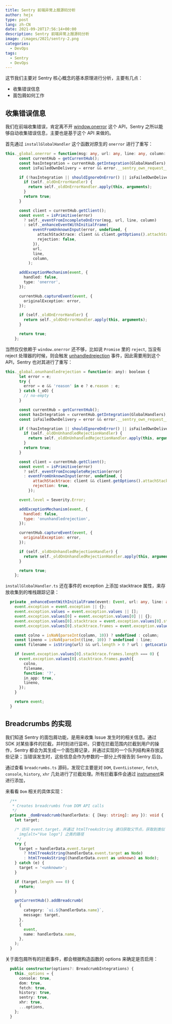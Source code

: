 ```yaml
---
title: Sentry 前端异常上报源码分析
author: hejx
type: post
lang: zh-CN
date: 2021-09-28T17:56:14+00:00
description: Sentry 前端异常上报源码分析
image: /images/2021/sentry-2.png
categories:
  - DevOps
tags:
  - Sentry
  - DevOps
---
```


这节我们主要对 Sentry 核心概念的基本原理进行分析，主要有几点：

- 收集错误信息
- 面包屑如何工作

<!-- more -->

## 收集错误信息

我们在前端收集错误，肯定离不开 [window.onerror](https://developer.mozilla.org/zh-CN/docs/Web/API/GlobalEventHandlers/onerror) 这个 API，Sentry 之所以能够自动收集错误信息，主要也是基于这个 API 来做的。

首先通过 `installGlobalHandler` 这个函数对原生的 `onerror` 进行了重写：

```ts
this._global.onerror = function(msg: any, url: any, line: any, column: any, error: any): boolean {
      const currentHub = getCurrentHub();
      const hasIntegration = currentHub.getIntegration(GlobalHandlers);
      const isFailedOwnDelivery = error && error.__sentry_own_request__ === true;

      if (!hasIntegration || shouldIgnoreOnError() || isFailedOwnDelivery) {
        if (self._oldOnErrorHandler) {
          return self._oldOnErrorHandler.apply(this, arguments);
        }
        return true;
      }

      const client = currentHub.getClient();
      const event = isPrimitive(error)
        ? self._eventFromIncompleteOnError(msg, url, line, column)
        : self._enhanceEventWithInitialFrame(
            eventFromUnknownInput(error, undefined, {
              attachStacktrace: client && client.getOptions().attachStacktrace,
              rejection: false,
            }),
            url,
            line,
            column,
          );

      addExceptionMechanism(event, {
        handled: false,
        type: 'onerror',
      });

      currentHub.captureEvent(event, {
        originalException: error,
      });

      if (self._oldOnErrorHandler) {
        return self._oldOnErrorHandler.apply(this, arguments);
      }

      return true;
    };
```

当然仅仅依赖于 `window.onerror` 还不够，比如说 `Promise` 里的 `reject`, 当没有 reject 处理器的时候，则会触发 [unhandledrejection](https://developer.mozilla.org/zh-CN/docs/Web/Events/unhandledrejection) 事件，因此需要用到这个 API，Sentry 也对其进行了重写：

```js
this._global.onunhandledrejection = function(e: any): boolean {
      let error = e;
      try {
        error = e && 'reason' in e ? e.reason : e;
      } catch (_oO) {
        // no-empty
      }

      const currentHub = getCurrentHub();
      const hasIntegration = currentHub.getIntegration(GlobalHandlers);
      const isFailedOwnDelivery = error && error.__sentry_own_request__ === true;

      if (!hasIntegration || shouldIgnoreOnError() || isFailedOwnDelivery) {
        if (self._oldOnUnhandledRejectionHandler) {
          return self._oldOnUnhandledRejectionHandler.apply(this, arguments);
        }
        return true;
      }

      const client = currentHub.getClient();
      const event = isPrimitive(error)
        ? self._eventFromIncompleteRejection(error)
        : eventFromUnknownInput(error, undefined, {
            attachStacktrace: client && client.getOptions().attachStacktrace,
            rejection: true,
          });

      event.level = Severity.Error;

      addExceptionMechanism(event, {
        handled: false,
        type: 'onunhandledrejection',
      });

      currentHub.captureEvent(event, {
        originalException: error,
      });

      if (self._oldOnUnhandledRejectionHandler) {
        return self._oldOnUnhandledRejectionHandler.apply(this, arguments);
      }

      return true;
    };
```

`installGlobalHandler.ts` 还在事件的 exception 上添加 stacktrace 属性，来存放收集到的堆栈跟踪记录：

```ts
  private _enhanceEventWithInitialFrame(event: Event, url: any, line: any, column: any): Event {
    event.exception = event.exception || {};
    event.exception.values = event.exception.values || [];
    event.exception.values[0] = event.exception.values[0] || {};
    event.exception.values[0].stacktrace = event.exception.values[0].stacktrace || {};
    event.exception.values[0].stacktrace.frames = event.exception.values[0].stacktrace.frames || [];

    const colno = isNaN(parseInt(column, 10)) ? undefined : column;
    const lineno = isNaN(parseInt(line, 10)) ? undefined : line;
    const filename = isString(url) && url.length > 0 ? url : getLocationHref();

    if (event.exception.values[0].stacktrace.frames.length === 0) {
      event.exception.values[0].stacktrace.frames.push({
        colno,
        filename,
        function: '?',
        in_app: true,
        lineno,
      });
    }

    return event;
  }
```

## Breadcrumbs 的实现

我们知道 Sentry 的面包屑功能，是用来收集 Issue 发生时的相关信息。通过 SDK 对某些事件的拦截，并时刻进行监听。只要在拦截范围内拦截到用户的操作，Sentry 都会为其生成一个面包屑记录，并通过实现的一个队列结构来存放这些记录；当错误发生时，这些信息会作为参数的一部分上传报告到 Sentry 后台。

通过查看 `breadcrumbs.ts` 源码，发现它主要是对 `DOM`, `EventListener`, `fetch`, `console`, `history`, `xhr` 几处进行了拦截处理。所有拦截事件会通过 [instrument](https://github.com/getsentry/sentry-javascript/blob/4905a844cef67fbd0347ee6e6f0da584f013a091/packages/browser/src/instrument.ts#L331)来进行添加，

来看看 `Dom` 相关的具体实现：

```ts
  /**
   * Creates breadcrumbs from DOM API calls
   */
  private _domBreadcrumb(handlerData: { [key: string]: any }): void {
    let target;

    /* 访问 event.target，并通过 htmlTreeAsString 递归获取父节点，获取到类似 body > div#app > 
      img[alt="Vue logo"] 之类的路径
     */
    try {
      target = handlerData.event.target
        ? htmlTreeAsString(handlerData.event.target as Node)
        : htmlTreeAsString((handlerData.event as unknown) as Node);
    } catch (e) {
      target = '<unknown>';
    }

    if (target.length === 0) {
      return;
    }

    getCurrentHub().addBreadcrumb(
      {
        category: `ui.${handlerData.name}`,
        message: target,
      },
      {
        event,
        name: handlerData.name,
      },
    );
  }
```

关于面包屑所有的拦截事件，都会根据构造函数的 options 来确定是否启用：

```ts
  public constructor(options?: BreadcrumbIntegrations) {
    this._options = {
      console: true,
      dom: true,
      fetch: true,
      history: true,
      sentry: true,
      xhr: true,
      ...options,
    };
  }
```